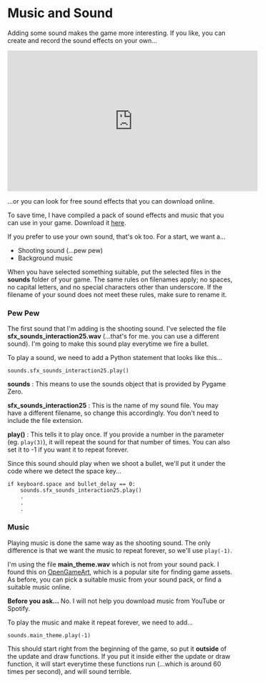 Music and Sound
===
Adding some sound makes the game more interesting. If you like, you can create and record the sound effects on your own...

<iframe width="560" height="315" src="https://www.youtube.com/embed/k2yAfoHfHIw" title="YouTube video player" frameborder="0" allow="accelerometer; autoplay; clipboard-write; encrypted-media; gyroscope; picture-in-picture" allowfullscreen></iframe>

...or you can look for free sound effects that you can download online.

To save time, I have compiled a pack of sound effects and music that you can use in your game. Download it [here](https://www.aposteriori.com.sg/wp-content/uploads/2020/02/sound_pack.zip).

If you prefer to use your own sound, that's ok too. For a start, we want a...

* Shooting sound (...pew pew)
* Background music

When you have selected something suitable, put the selected files in the **sounds** folder of your game. The same rules on filenames apply; no spaces, no capital letters, and no special characters other than underscore. If the filename of your sound does not meet these rules, make sure to rename it.

### Pew Pew

The first sound that I'm adding is the shooting sound. I've selected the file **sfx_sounds_interaction25.wav** (...that's for me. you can use a different sound). I'm going to make this sound play everytime we fire a bullet.

To play a sound, we need to add a Python statement that looks like this...

```
sounds.sfx_sounds_interaction25.play()
```

**sounds** : This means to use the sounds object that is provided by Pygame Zero.

**sfx_sounds_interaction25** : This is the name of my sound file. You may have a different filename, so change this accordingly. You don't need to include the file extension.

**play()** : This tells it to play once. If you provide a number in the parameter (eg. ```play(3)```), it will repeat the sound for that number of times. You can also set it to -1 if you want it to repeat forever.

Since this sound should play when we shoot a bullet, we'll put it under the code where we detect the space key...

```
if keyboard.space and bullet_delay == 0:
    sounds.sfx_sounds_interaction25.play()
    .
    .
    .
```

### Music

Playing music is done the same way as the shooting sound. The only difference is that we want the music to repeat forever, so we'll use ```play(-1)```.

I'm using the file **main_theme.wav** which is not from your sound pack. I found this on [OpenGameArt](https://opengameart.org/), which is a popular site for finding game assets. As before, you can pick a suitable music from your sound pack, or find a suitable music online.

**Before you ask...** No. I will not help you download music from YouTube or Spotify.

To play the music and make it repeat forever, we need to add...

```
sounds.main_theme.play(-1)
```

This should start right from the beginning of the game, so put it **outside** of the update and draw functions. If you put it inside either the update or draw function, it will start everytime these functions run (...which is around 60 times per second), and will sound terrible.